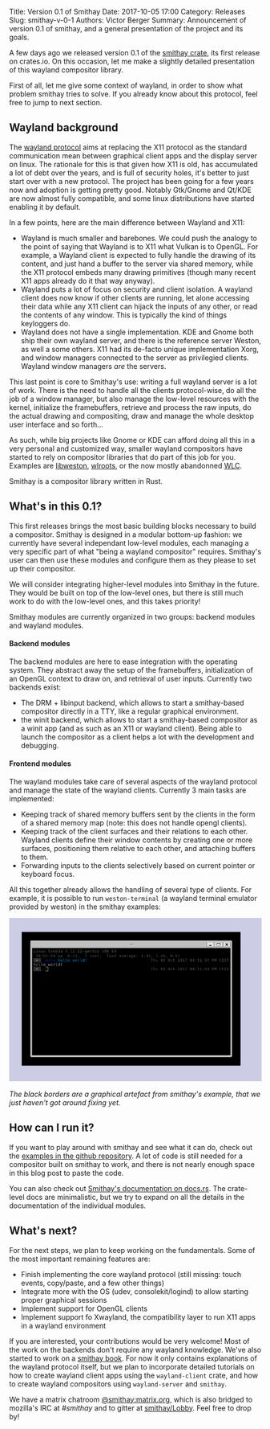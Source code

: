 Title: Version 0.1 of Smithay
Date: 2017-10-05 17:00
Category: Releases
Slug: smithay-v-0-1
Authors: Victor Berger
Summary: Announcement of version 0.1 of smithay, and a general presentation of the project and its goals.

A few days ago we released version 0.1 of the [smithay crate](https://crates.io/crates/smithay),
its first release on crates.io. On this occasion, let me make a slightly detailed presentation of this
wayland compositor library.

First of all, let me give some context of wayland, in order to show what problem smithay tries to solve.
If you already know about this protocol, feel free to jump to next section.

## Wayland background

The [wayland protocol](https://wayland.freedesktop.org/) aims at replacing the X11 protocol as the standard
communication mean between graphical client apps and the display server on linux. The rationale for this is
that given how X11 is old, has accumulated a lot of debt over the years, and is full of security holes, it's
better to just start over with a new protocol. The project has been going for a few years now and adoption
is getting pretty good. Notably Gtk/Gnome and Qt/KDE are now almost fully compatible, and some linux
distributions have started enabling it by default.

In a few points, here are the main difference between Wayland and X11:

- Wayland is much smaller and barebones. We could push the analogy to the point of saying that Wayland
  is to X11 what Vulkan is to OpenGL. For example, a Wayland client is expected to fully handle the
  drawing of its content, and just hand a buffer to the server via shared memory, while the X11 protocol
  embeds many drawing primitives (though many recent X11 apps already do it that way anyway).
- Wayland puts a lot of focus on security and client isolation. A wayland client does now know if other
  clients are running, let alone accessing their data while any X11 client can hijack the inputs of any
  other, or read the contents of any window. This is typically the kind of things keyloggers do.
- Wayland does not have a single implementation. KDE and Gnome both ship their own wayland server, and there
  is the reference server Weston, as well a some others. X11 had its de-facto unique implementation Xorg,
  and window managers connected to the server as privilegied clients. Wayland window managers *are* the
  servers.

This last point is core to Smithay's use: writing a full wayland server is a lot of work. There is the
need to handle all the clients protocol-wise, do all the job of a window manager, but also manage the
low-level resources with the kernel, initialize the framebuffers, retrieve and process the raw inputs,
do the actual drawing and compositing, draw and manage the whole desktop user interface and so forth…

As such, while big projects like Gnome or KDE can afford doing all this in a very personal and customized
way, smaller wayland compositors have started to rely on compositor libraries that do part of this job
for you. Examples are [libweston](https://github.com/wayland-project/weston),
[wlroots](https://github.com/swaywm/wlroots), or the now mostly abandonned [WLC](https://github.com/Cloudef/wlc).

Smithay is a compositor library written in Rust.

## What's in this 0.1?

This first releases brings the most basic building blocks necessary to build a compositor. Smithay
is designed in a modular bottom-up fashion: we currently have several independant low-level modules,
each managing a very specific part of what "being a wayland compositor" requires. Smithay's user can
then use these modules and configure them as they please to set up their compositor.

We will consider integrating higher-level modules into Smithay in the future. They would be built on
top of the low-level ones, but there is still much work to do with the low-level ones, and this
takes priority!

Smithay modules are currently organized in two groups: backend modules and wayland modules.

#### Backend modules

The backend modules are here to ease integration with the operating system. They abstract away the
setup of the framebuffers, initialization of an OpenGL context to draw on, and retrieval of user
inputs. Currently two backends exist:

- The DRM + libinput backend, which allows to start a smithay-based compositor directly in a TTY,
  like a regular graphical environment.
- the winit backend, which allows to start a smithay-based compositor as a winit app (and as such
  as an X11 or wayland client). Being able to launch the compositor as a client helps a lot with
  the development and debugging.

#### Frontend modules

The wayland modules take care of several aspects of the wayland protocol and manage the
state of the wayland clients. Currently 3 main tasks are implemented:

- Keeping track of shared memory buffers sent by the clients in the form of a shared memory map
  (note: this does not handle opengl clients).
- Keeping track of the client surfaces and their relations to each other. Wayland clients define their
  window contents by creating one or more surfaces, positioning them relative to each other, and
  attaching buffers to them.
- Forwarding inputs to the clients selectively based on current pointer or keyboard focus.

All this together already allows the handling of several type of clients. For example, it is possible to
run `weston-terminal` (a wayland terminal emulator provided by weston) in the smithay examples:

![Smithay running weston-terminal](/images/smithay-0-1.png)

*The black borders are a graphical artefact from smithay's example, that we just haven't got around
fixing yet.*

## How can I run it?

If you want to play around with smithay and see what it can do, check out the
[examples in the github repository](https://github.com/Smithay/smithay/tree/master/examples). A lot
of code is still needed for a compositor built on smithay to work, and there is not nearly enough
space in this blog post to paste the code.

You can also check out [Smithay's documentation on docs.rs](https://docs.rs/smithay). The crate-level
docs are minimalistic, but we try to expand on all the details in the documentation of the individual
modules.

## What's next?

For the next steps, we plan to keep working on the fundamentals. Some of the most important remaining features are:

- Finish implementing the core wayland protocol (still missing: touch events, copy/paste, and a few other things)
- Integrate more with the OS (udev, consolekit/logind) to allow starting proper graphical sessions
- Implement support for OpenGL clients
- Implement support fo Xwayland, the compatibility layer to run X11 apps in a wayland environment

If you are interested, your contributions would be very welcome! Most of the work on the backends don't
require any wayland knowledge. We've also started to work on a [smithay book](https://smithay.github.io/book/).
For now it only contains explanations of the wayland protocol itself, but we plan to incorporate detailed tutorials
on how to create wayland client apps using the `wayland-client` crate, and how to create wayland compositors using
`wayland-server` and `smithay`.

We have a matrix chatroom [@smithay:matrix.org](https://matrix.to/#/#smithay:matrix.org), which
is also bridged to mozilla's IRC at *#smithay* and to gitter at [smithay/Lobby](https://gitter.im/smithay/Lobby).
Feel free to drop by!
